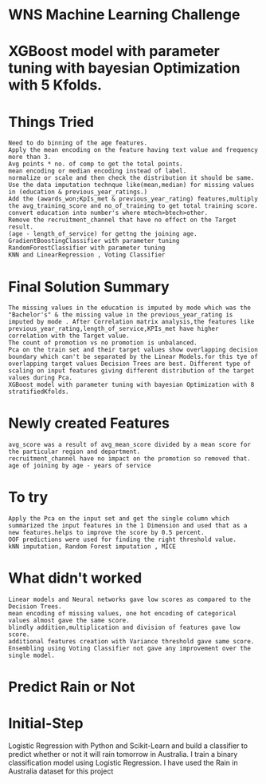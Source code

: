 # WNS Machine Learning Challenge

# XGBoost model with parameter tuning with bayesian Optimization with 5 Kfolds.
# Things Tried

    Need to do binning of the age features.
    Apply the mean encoding on the feature having text value and frequency more than 3.
    Avg points * no. of comp to get the total points.
    mean encoding or median encoding instead of label.
    normalize or scale and then check the distribution it should be same.
    Use the data imputation technque like(mean,median) for missing values in (education & previous_year_ratings.)
    Add the (awards_won;KpIs_met & previous_year_rating) features,multiply the avg_training_score and no_of_training to get total training score.
    convert education into number's where mtech>btech>other.
    Remove the recruitment_channel that have no effect on the Target result.
    (age - length_of_service) for gettng the joining age.
    GradientBoostingClassifier with parameter tuning
    RandomForestClassifier with parameter tuning
    KNN and LinearRegression , Voting Classifier

# Final Solution Summary

    The missing values in the education is imputed by mode which was the "Bachelor's" & the missing value in the previous_year_rating is imputed by mode . After Correlation matrix analysis,the features like previous_year_rating,length_of_service,KPIs_met have higher correlation with the Target value.
    The count of promotion vs no promotion is unbalanced.
    Pca on the train set and their target values show overlapping decision boundary which can't be separated by the Linear Models.for this tye of overlapping target values Decision Trees are best. Different type of scaling on input features giving different distribution of the target values during Pca.
    XGBoost model with parameter tuning with bayesian Optimization with 8 stratifiedKfolds.

# Newly created Features

    avg_score was a result of avg_mean_score divided by a mean score for the particular region and department.
    recruitment_channel have no impact on the promotion so removed that.
    age of joining by age - years of service

# To try

    Apply the Pca on the input set and get the single column which summarized the input features in the 1 Dimension and used that as a new features.helps to improve the score by 0.5 percent.
    OOF predictions were used for finding the right threshold value.
    kNN imputation, Random Forest imputation , MICE

# What didn't worked

    Linear models and Neural networks gave low scores as compared to the Decision Trees.
    mean encoding of missing values, one hot encoding of categorical values almost gave the same score.
    blindly addition,multiplication and division of features gave low score.
    additional features creation with Variance threshold gave same score.
    Ensembling using Voting Classifier not gave any improvement over the single model.

# Predict Rain or Not
# Initial-Step

Logistic Regression with Python and Scikit-Learn and build a classifier to predict whether or not it will rain tomorrow in Australia. I train a binary classification model using Logistic Regression. I have used the Rain in Australia dataset for this project
